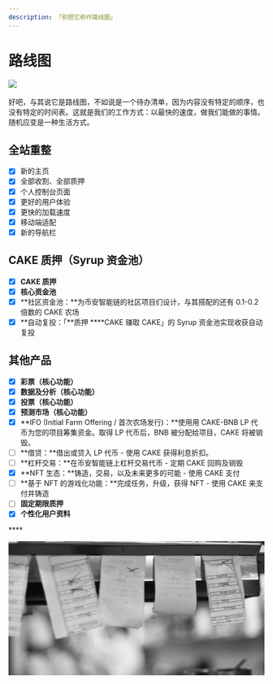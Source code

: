 ```yaml
---
description: 「别把它称作路线图」
---
```


# 路线图

![](https://gblobscdn.gitbook.com/assets%2F-MHREX7DHcljbY5IkjgJ%2F-MbKS2mFRDg91ZWCu1Fz%2F-MbKZINH3Atuv5bv2dPZ%2Fdocs%20masthead%20%2819%29.png?alt=media&token=a39e0778-1eab-43da-b421-195e3c54d70e)

好吧，与其说它是路线图，不如说是一个待办清单，因为内容没有特定的顺序，也没有特定的时间表。这就是我们的工作方式：以最快的速度，做我们能做的事情。随机应变是一种生活方式。

## **全站重整**

* [x] 新的主页
* [x] 全部收割、全部质押
* [x] 个人控制台页面
* [x] 更好的用户体验
* [x] 更快的加载速度
* [x] 移动端适配
* [x] 新的导航栏

## **CAKE 质押（Syrup 资金池）**

* [x] **CAKE 质押**
* [x] **核心资金池**
* [x] **社区资金池：**为币安智能链的社区项目们设计，与其搭配的还有 0.1-0.2 倍数的 CAKE 农场
* [x] **自动复投：「**质押 ****CAKE 赚取 CAKE」的 Syrup 资金池实现收获自动复投

## 其他产品

* [x] **彩票（核心功能）**
* [x] **数据及分析（核心功能）**
* [x] **投票（核心功能）**
* [x] **预测市场（核心功能）**
* [x] **IFO \(Initial Farm Offering / 首次农场发行\)：**使用用 CAKE-BNB LP 代币为您的项目筹集资金。取得 LP 代币后，BNB 被分配给项目，CAKE 将被销毁。
* [ ] **借贷：**借出或贷入 LP 代币 - 使用 CAKE 获得利息折扣。
* [ ] **杠杆交易：**在币安智能链上杠杆交易代币 - 定期 CAKE 回购及销毁
* [x] **NFT 生态：**铸造，交易，以及未来更多的可能 - 使用 CAKE 支付
* [ ] **基于 NFT 的游戏化功能：**完成任务，升级，获得 NFT - 使用 CAKE 来支付并铸造
* [ ] **固定期限质押**
* [x] **个性化用户资料**

\*\*\*\*

![&#x6765;&#x561E;~](.gitbook/assets/image%20%281%29%20%281%29%20%281%29%20%282%29%20%281%29.png)



